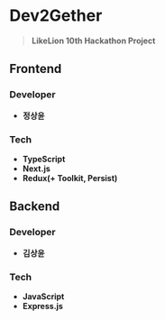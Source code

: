 # Dev2Gether
> **LikeLion 10th Hackathon Project**

## Frontend
### Developer
* **정상윤**

### Tech
* **TypeScript**
* **Next.js**
* **Redux(+ Toolkit, Persist)**

## Backend
### Developer
* **김상윤**

### Tech
* **JavaScript**
* **Express.js**
